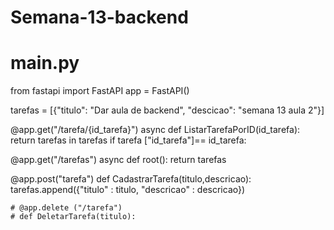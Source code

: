 # Semana-13-backend
# main.py
from fastapi import FastAPI
app = FastAPI()

tarefas = [{"titulo": "Dar aula de backend",
            "descicao": "semana 13 aula 2"}]

@app.get("/tarefa/{id_tarefa}")
async def ListarTarefaPorID(id_tarefa):
    return tarefas in tarefas
if tarefa ["id_tarefa"]== id_tarefa:


@app.get("/tarefas")
async def root():
    return tarefas

@app.post("tarefa")
def CadastrarTarefa(titulo,descricao):
    tarefas.append({"titulo" : titulo, "descricao" : descricao})
    
    # @app.delete ("/tarefa")
    # def DeletarTarefa(titulo):
